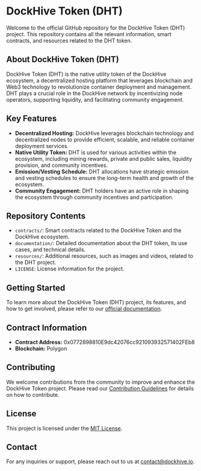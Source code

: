 
# DockHive Token (DHT)

Welcome to the official GitHub repository for the DockHive Token (DHT) project. This repository contains all the relevant information, smart contracts, and resources related to the DHT token.

## About DockHive Token (DHT)

DockHive Token (DHT) is the native utility token of the DockHive ecosystem, a decentralized hosting platform that leverages blockchain and Web3 technology to revolutionize container deployment and 
management. DHT plays a crucial role in the DockHive network by incentivizing node operators, supporting liquidity, and facilitating community engagement.

## Key Features

- **Decentralized Hosting:** DockHive leverages blockchain technology and decentralized nodes to provide efficient, scalable, and reliable container deployment services.
- **Native Utility Token:** DHT is used for various activities within the ecosystem, including mining rewards, private and public sales, liquidity provision, and community incentives.
- **Emission/Vesting Schedule:** DHT allocations have strategic emission and vesting schedules to ensure the long-term health and growth of the ecosystem.
- **Community Engagement:** DHT holders have an active role in shaping the ecosystem through community incentives and participation.

## Repository Contents

- `contracts/`: Smart contracts related to the DockHive Token and the DockHive ecosystem.
- `documentation/`: Detailed documentation about the DHT token, its use cases, and technical details.
- `resources/`: Additional resources, such as images and videos, related to the DHT project.
- `LICENSE`: License information for the project.

## Getting Started

To learn more about the DockHive Token (DHT) project, its features, and how to get involved, please refer to our [official documentation](documentation/README.md).

## Contract Information

- **Contract Address:** 0x0772898810E9dc42076cc921093932571402FEb8
- **Blockchain:** Polygon

## Contributing

We welcome contributions from the community to improve and enhance the DockHive Token project. Please read our [Contribution Guidelines](CONTRIBUTING.md) for details on how to contribute.

## License

This project is licensed under the [MIT License](LICENSE).

## Contact

For any inquiries or support, please reach out to us at [contact@dockhive.io](mailto:contact@dockhive.io).

